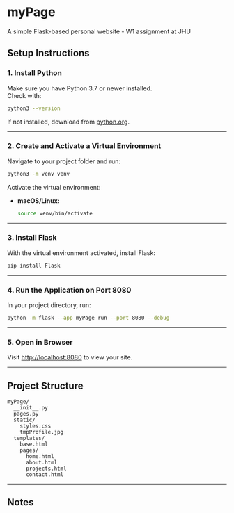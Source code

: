 # myPage

A simple Flask-based personal website - W1 assignment at JHU

## Setup Instructions

### 1. Install Python

Make sure you have Python 3.7 or newer installed.  
Check with:
```sh
python3 --version
```
If not installed, download from [python.org](https://www.python.org/downloads/).

---

### 2. Create and Activate a Virtual Environment

Navigate to your project folder and run:
```sh
python3 -m venv venv
```

Activate the virtual environment:

- **macOS/Linux:**
  ```sh
  source venv/bin/activate
  ```

---

### 3. Install Flask

With the virtual environment activated, install Flask:
```sh
pip install Flask
```

---

### 4. Run the Application on Port 8080

In your project directory, run:
```sh
python -m flask --app myPage run --port 8080 --debug
```

---

### 5. Open in Browser

Visit [http://localhost:8080](http://localhost:8080) to view your site.

---

## Project Structure

```
myPage/
  __init__.py
  pages.py
  static/
    styles.css
    tmpProfile.jpg
  templates/
    base.html
    pages/
      home.html
      about.html
      projects.html
      contact.html
```

---

## Notes
